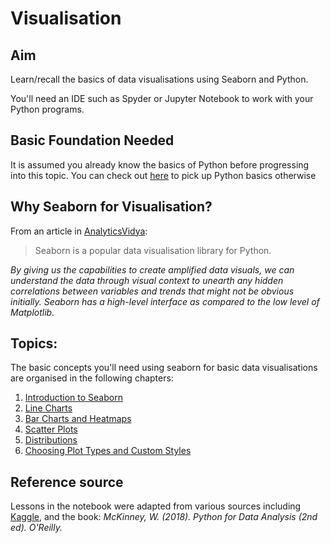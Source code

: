 # Visualisation

## Aim

   Learn/recall the basics of data visualisations using Seaborn and Python. 

   You'll need an IDE such as Spyder or Jupyter Notebook to work with your Python programs.

## Basic Foundation Needed

It is assumed you already know the basics of Python before progressing into this topic. You can check out [here](https://github.com/colintwh/python) to pick up Python basics otherwise
    

## Why Seaborn for Visualisation?

From an article in [AnalyticsVidya](https://www.analyticsvidhya.com/blog/2019/09/comprehensive-data-visualization-guide-seaborn-python/): 

> Seaborn is a popular data visualisation library for Python. 

*By giving us the capabilities to create amplified data visuals, we can understand the data through visual context to unearth any hidden correlations between variables and trends that might not be obvious initially. Seaborn has a high-level interface as compared to the low level of Matplotlib.* 


## Topics:

The basic concepts you'll need using seaborn for basic data visualisations are organised in the following chapters:

   1. [Introduction to Seaborn](https://github.com/colintwh/visualisation/blob/master/introseaborn.ipynb)
   2. [Line Charts](https://github.com/colintwh/visualisation/blob/master/linecharts.ipynb)
   3. [Bar Charts and Heatmaps](https://github.com/colintwh/visualisation/blob/master/barcharts_heatmaps.ipynb)
   4. [Scatter Plots](https://github.com/colintwh/visualisation/blob/master/scatterplots.ipynb)
   5. [Distributions](https://github.com/colintwh/visualisation/blob/master/distplots.ipynb)
   6. [Choosing Plot Types and Custom Styles](https://github.com/colintwh/visualisation/blob/master/chooseplots.ipynb)
   

## Reference source

Lessons in the notebook were adapted from various sources including [Kaggle](https://www.kaggle.com/), and the book: *McKinney, W. (2018). Python for Data Analysis (2nd ed). O'Reilly.*
   